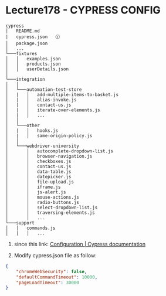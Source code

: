# Lecture178 - CYPRESS CONFIG

```
cypress
│   README.md
|   cypress.json   🕧
│   package.json    
│   ...
└───fixtures
│   │   examples.json   
│   │   products.json      
│   │   userDetails.json    
│   
└───integration 
│   │   
│   └───automation-test-store
│   |   │   add-multiple-items-to-basket.js
│   |   │   alias-invoke.js
│   |   │   contact-us.js
│   |   │   iterate-over-elements.js   
│   |   │   ...
│   │   
│   └───other
│   |   │   hooks.js
│   |   │   same-origin-policy.js
│   │ 
│   └───webdriver-university
│       │   autocomplete-dropdown-list.js  
│       │   browser-navigation.js  
│       │   checkboxes.js         
│       │   contact-us.js
│       │   data-table.js
│       │   datepicker.js
│       │   file-upload.js
│       │   iframe.js  
│       │   js-alert.js
│       │   mouse-actions.js 
│       │   radio-buttons.js
│       │   select-dropdown-list.js
│       │   traversing-elements.js
│       │   ...
└───support
│   │   commands.js
│   |   │   ...
```
1. since this link: 
[Configuration | Cypress documentation](https://docs.cypress.io/guides/references/configuration#Timeouts)

2. Modify cypress.json file as follow:
```json
{
    "chromeWebSecurity": false,
    "defaultCommandTimeout": 10000,
    "pageLoadTimeout": 30000
}
```